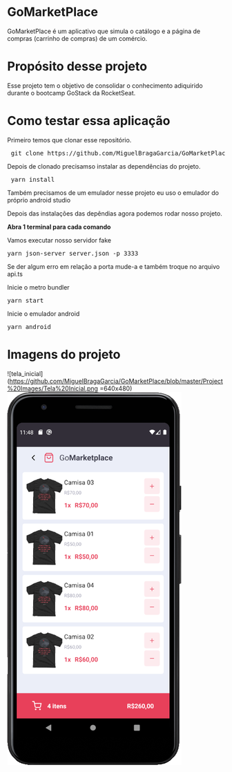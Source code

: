 # GoMarketPlace
GoMarketPlace é um aplicativo que simula o catálogo e a página de compras (carrinho de compras) de um comércio. 

# Propósito desse projeto
Esse projeto tem o objetivo de consolidar o conhecimento adiquirido durante o bootcamp GoStack da RocketSeat.

# Como testar essa aplicação
Primeiro temos que clonar esse repositório. 
<pre> git clone https://github.com/MiguelBragaGarcia/GoMarketPlace.git</pre>

Depois de clonado precisamso instalar as dependências do projeto.
<pre> yarn install</pre>

Também precisamos de um emulador nesse projeto eu uso o emulador do próprio android studio

Depois das instalações das depêndias agora podemos rodar nosso projeto.

**Abra 1 terminal para cada comando**

Vamos executar nosso servidor fake

<pre>yarn json-server server.json -p 3333 </pre>

Se der algum erro em relação a porta mude-a e também troque no arquivo api.ts

Inicie o metro bundler

<pre>yarn start</pre>

Inicie o emulador android

<pre>yarn android</pre>

# Imagens do projeto
![tela_inicial](https://github.com/MiguelBragaGarcia/GoMarketPlace/blob/master/Project%20Images/Tela%20Inicial.png =640x480)
![carrinho](https://github.com/MiguelBragaGarcia/GoMarketPlace/blob/master/Project%20Images/Carrinho.png)

